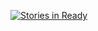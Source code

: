 [![Stories in Ready](https://badge.waffle.io/konekta/healthsites.png?label=ready&title=Ready)](https://waffle.io/konekta/healthsites)
